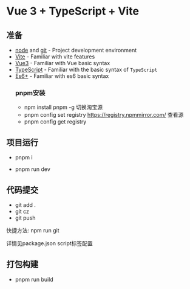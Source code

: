 # Vue 3 + TypeScript + Vite

## 准备

- [node](http://nodejs.org/) and [git](https://git-scm.com/) - Project development environment
- [Vite](https://vitejs.dev/) - Familiar with vite features
- [Vue3](https://v3.vuejs.org/) - Familiar with Vue basic syntax
- [TypeScript](https://www.typescriptlang.org/) - Familiar with the basic syntax of `TypeScript`
- [Es6+](http://es6.ruanyifeng.com/) - Familiar with es6 basic syntax
  ### pnpm安装
  - npm install pnpm -g
  切换淘宝源
  - pnpm config set registry https://registry.npmmirror.com/
  查看源
  - pnpm config get registry
## 项目运行

- pnpm i

- pnpm run dev


## 代码提交

- git add .
- git cz
- git push

快捷方法: npm run git  

详情见package.json script标签配置

## 打包构建

- pnpm run build
